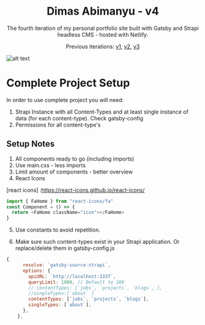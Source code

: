<h1 align="center">
  Dimas Abimanyu - v4
</h1>

<p align="center"> 
  The fourth iteration of my personal portfolio site built with Gatsby and Strapi headless CMS - hosted with Netlify.
</p>

<p align="center">
  Previous iterations:
  <a href="https://github.com/dimasabimanyy/v1" target="_blank">v1</a>,
  <a href="https://github.com/dimasabimanyy/v2" target="_blank">v2</a>,
  <a href="https://github.com/dimasabimanyy/v3" target="_blank">v3</a>
</p>

![alt text](https://github.com/dimasabimanyy/v4/blob/master/home-ss.png?raw=true)

# Complete Project Setup

In order to use complete project you will need:

1. Strapi Instance with all Content-Types and at least single instance of data (for each content-type). Check gatsby-config
2. Permissions for all content-type's

## Setup Notes

1. All components ready to go (including imports)
2. Use main.css - less imports
3. Limit amount of components - better overview
4. React Icons

[react icons] :https://react-icons.github.io/react-icons/

```javascript
import { FaHome } from "react-icons/fa"
const Component = () => {
  return <FaHome className="icon"></FaHome>
}
```

5. Use constants to avoid repetition.

6. Make sure such content-types exist in your Strapi application. Or replace/delete them in gatsby-config.js

```javascript
{
      resolve: `gatsby-source-strapi`,
      options: {
        apiURL: `http://localhost:1337`,
        queryLimit: 1000, // Default to 100
        // contentTypes: [`jobs`, `projects`, `blogs`, ],
        //singleTypes:[`about` ]
        contentTypes: [`jobs`, `projects`, `blogs`],
        singleTypes: [`about`],
      },
    },
```
